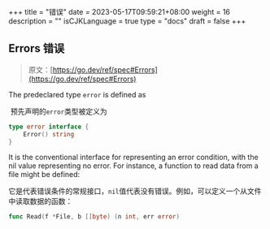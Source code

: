 +++
title = "错误"
date = 2023-05-17T09:59:21+08:00
weight = 16
description = ""
isCJKLanguage = true
type = "docs"
draft = false
+++
## Errors 错误

> 原文：[https://go.dev/ref/spec#Errors](https://go.dev/ref/spec#Errors)

The predeclared type `error` is defined as

​	预先声明的`error`类型被定义为

```go 
type error interface {
	Error() string
}
```

It is the conventional interface for representing an error condition, with the nil value representing no error. For instance, a function to read data from a file might be defined:

​	它是代表错误条件的常规接口，`nil`值代表没有错误。例如，可以定义一个从文件中读取数据的函数：

```go 
func Read(f *File, b []byte) (n int, err error)
```